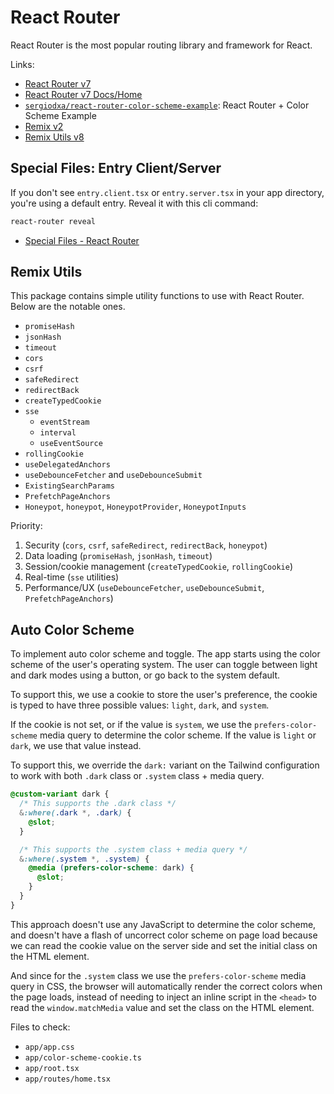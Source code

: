 # React Router

React Router is the most popular routing library and framework for React.

Links:

- [React Router v7](https://reactrouter.com)
- [React Router v7 Docs/Home](https://reactrouter.com/home)
- [`sergiodxa/react-router-color-scheme-example`](https://github.com/sergiodxa/react-router-color-scheme-example): React Router + Color Scheme Example
- [Remix v2](https://remix.run)
- [Remix Utils v8](https://sergiodxa.github.io/remix-utils)

## Special Files: Entry Client/Server

If you don't see `entry.client.tsx` or `entry.server.tsx` in your app directory, you're using a default entry. Reveal it with this cli command:

```sh
react-router reveal
```

- [Special Files - React Router](https://reactrouter.com/explanation/special-files#entryclienttsx)

## Remix Utils

This package contains simple utility functions to use with React Router. Below are the notable ones.

- `promiseHash`
- `jsonHash`
- `timeout`
- `cors`
- `csrf`
- `safeRedirect`
- `redirectBack`
- `createTypedCookie`
- `sse`
  - `eventStream`
  - `interval`
  - `useEventSource`
- `rollingCookie`
- `useDelegatedAnchors`
- `useDebounceFetcher` and `useDebounceSubmit`
- `ExistingSearchParams`
- `PrefetchPageAnchors`
- `Honeypot`, `honeypot`, `HoneypotProvider`, `HoneypotInputs`

Priority:

1. Security (`cors`, `csrf`, `safeRedirect`, `redirectBack`, `honeypot`)
2. Data loading (`promiseHash`, `jsonHash`, `timeout`)
3. Session/cookie management (`createTypedCookie`, `rollingCookie`)
4. Real-time (`sse` utilities)
5. Performance/UX (`useDebounceFetcher`, `useDebounceSubmit`, `PrefetchPageAnchors`)

## Auto Color Scheme

To implement auto color scheme and toggle. The app starts using the color scheme of the user's operating system. The user can toggle between light and dark modes using a button, or go back to the system default.

To support this, we use a cookie to store the user's preference, the cookie is typed to have three possible values: `light`, `dark`, and `system`.

If the cookie is not set, or if the value is `system`, we use the `prefers-color-scheme` media query to determine the color scheme. If the value is `light` or `dark`, we use that value instead.

To support this, we override the `dark:` variant on the Tailwind configuration to work with both `.dark` class or `.system` class + media query.

```scss
@custom-variant dark {
  /* This supports the .dark class */
  &:where(.dark *, .dark) {
    @slot;
  }

  /* This supports the .system class + media query */
  &:where(.system *, .system) {
    @media (prefers-color-scheme: dark) {
      @slot;
    }
  }
}
```

This approach doesn't use any JavaScript to determine the color scheme, and doesn't have a flash of uncorrect color scheme on page load because we can read the cookie value on the server side and set the initial class on the HTML element.

And since for the `.system` class we use the `prefers-color-scheme` media query in CSS, the browser will automatically render the correct colors when the page loads, instead of needing to inject an inline script in the `<head>` to read the `window.matchMedia` value and set the class on the HTML element.

Files to check:

- `app/app.css`
- `app/color-scheme-cookie.ts`
- `app/root.tsx`
- `app/routes/home.tsx`
